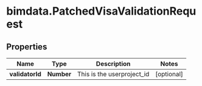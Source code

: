 # bimdata.PatchedVisaValidationRequest

## Properties

Name | Type | Description | Notes
------------ | ------------- | ------------- | -------------
**validatorId** | **Number** | This is the userproject_id | [optional] 


